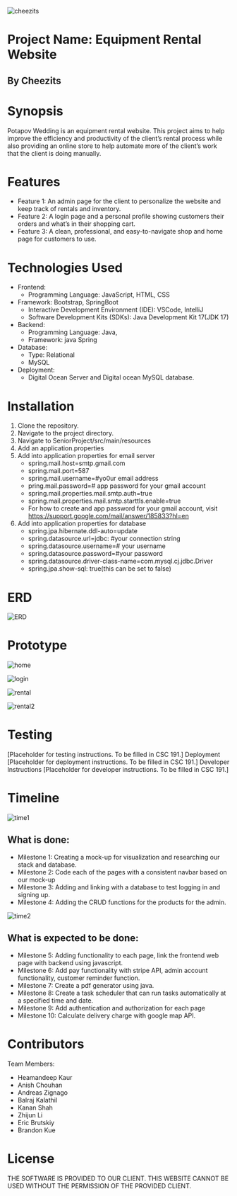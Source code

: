![cheezits](https://github.com/heamandeepkaur/SeniorProject/assets/114961336/055fb94f-e32e-4e8a-bcb1-d06dfa84b93c)
# Project Name: Equipment Rental Website
## By Cheezits


# Synopsis
Potapov Wedding is an equipment rental website. This project aims to help improve the efficiency and productivity of the client’s rental process while also providing an online store to help automate more of the client’s work that the client is doing manually.

# Features
* Feature 1: An admin page for the client to personalize the website and keep track of rentals and inventory.
* Feature 2: A login page and a personal profile showing customers their orders and what’s in their shopping cart.
* Feature 3: A clean, professional, and easy-to-navigate shop and home page for customers to use.

# Technologies Used
* Frontend:
	- Programming Language: JavaScript, HTML, CSS
* Framework: Bootstrap, SpringBoot
	- Interactive Development Environment (IDE): VSCode, IntelliJ
	- Software Development Kits (SDKs): Java Development Kit 17(JDK 17)
* Backend:
	- Programming Language: Java, 
	- Framework: java Spring
* Database:
	- Type: Relational
	- MySQL
* Deployment: 
	- Digital Ocean Server and Digital ocean MySQL database.

# Installation
1. Clone the repository.
2. Navigate to the project directory.
3. Navigate to SeniorProject/src/main/resources
4. Add an application.properties
5. Add into application properties for email server
	- spring.mail.host=smtp.gmail.com
	- spring.mail.port=587
	- spring.mail.username=#yo0ur email address
	- pring.mail.password=# app password for your gmail account
	- spring.mail.properties.mail.smtp.auth=true
	- spring.mail.properties.mail.smtp.starttls.enable=true
	- For how to create and app password for your gmail account, visit https://support.google.com/mail/answer/185833?hl=en
6. Add into application properties for database
	- spring.jpa.hibernate.ddl-auto=update
	- spring.datasource.url=jdbc: #your connection string
	- spring.datasource.username=# your username
	- spring.datasource.password=#your password
	- spring.datasource.driver-class-name=com.mysql.cj.jdbc.Driver
	- spring.jpa.show-sql: true(this can be set to false) 

# ERD
![ERD](https://github.com/heamandeepkaur/SeniorProject/assets/114961336/e40a376b-79ba-4caa-bf8d-1f68b42b19e2)


# Prototype
![home](https://github.com/heamandeepkaur/SeniorProject/assets/114961336/f6db66d4-432b-45a2-b8a9-71bf5c116996)

![login](https://github.com/heamandeepkaur/SeniorProject/assets/114961336/f2171b84-fbcd-48ed-96e9-27e283aab438)

![rental](https://github.com/heamandeepkaur/SeniorProject/assets/114961336/3804fb0a-4bbb-468a-b618-689210659dfc)

![rental2](https://github.com/heamandeepkaur/SeniorProject/assets/114961336/b02c8eee-6c50-4e70-809c-74d2bb4a510a)



# Testing
[Placeholder for testing instructions. To be filled in CSC 191.]
Deployment
[Placeholder for deployment instructions. To be filled in CSC 191.]
Developer Instructions
[Placeholder for developer instructions. To be filled in CSC 191.]


# Timeline
![time1](https://github.com/heamandeepkaur/SeniorProject/assets/114961336/579878d3-b7cc-42d7-9441-cc6dc4ba223b)
## What is done:
- Milestone 1: Creating a mock-up for visualization and researching our stack and database.
- Milestone 2: Code each of the pages with a consistent navbar based on our mock-up
- Milestone 3: Adding and linking with a database to test logging in and signing up.
- Milestone 4: Adding the CRUD functions for the products for the admin.

![time2](https://github.com/heamandeepkaur/SeniorProject/assets/114961336/d7491127-1ed5-43da-a563-e9269e1fbd81)
## What is expected to be done:
- Milestone 5: Adding functionality to each page, link the frontend web page with backend using javascript.
- Milestone 6: Add pay functionality with stripe API, admin account functionality, customer reminder function.
- Milestone 7: Create a pdf generator using java.
- Milestone 8: Create a task scheduler that can run tasks automatically at a specified time and date.
- Milestone 9: Add authentication and authorization for each page
- Milestone 10: Calculate delivery charge with google map API.

# Contributors
Team Members:
- Heamandeep Kaur
- Anish Chouhan
- Andreas Zignago
- Balraj Kalathil
- Kanan Shah
- Zhijun Li
- Eric Brutskiy
- Brandon Kue

# License

THE SOFTWARE IS PROVIDED TO OUR CLIENT. THIS WEBSITE CANNOT BE USED WITHOUT THE PERMISSION OF THE PROVIDED CLIENT.
